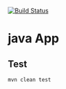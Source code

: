 [![Build Status](https://travis-ci.org/ashwinikb/learn-java.svg?branch=master)](https://travis-ci.org/ashwinikb/learn-java)
# java App


## Test

```bash
mvn clean test
```
